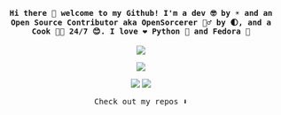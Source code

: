 <h4 align="center"><samp> Hi there 👋  welcome to my Github! I'm a dev 🤓 by ☀️ and an Open Source Contributor aka OpenSorcerer 🧙‍♂️ by 🌓, and a Cook 👨‍🍳 24/7 😊. I love ❤️ Python 🐍 and Fedora 🐧</samp></h4>

<a href="https://fedoralovespython.org/">
<p align="center">
  <img src="https://fedoralovespython.org/static/img/fedoralovespython.svg">
</p>
</a>

<a href="https://www.stallman.org/saint.html">
<p align="center">
  <img src="https://www.stallman.org/graphics/saint-button.png">
</p>
</a>

<p align="center">
<a href= "mailto:itskanishkp.py@gmail.com"><img src="https://img.icons8.com/material-outlined/32/000000/mail.png"/></a>
<a href= "https://kanishk.fosscu.org/"><img src="https://img.icons8.com/material-outlined/32/000000/web-design.png"/></a>
</p>

<p align="center"><samp>
Check out my repos ⬇️  
  </samp>
</p>
